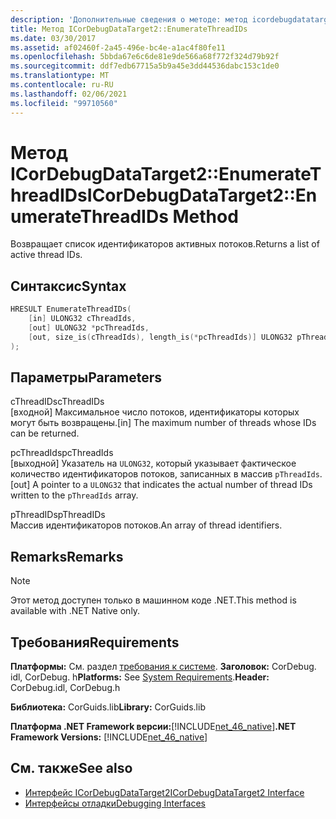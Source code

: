 ```yaml
---
description: 'Дополнительные сведения о методе: метод icordebugdatatarget2:: Енумератесреадидс'
title: Метод ICorDebugDataTarget2::EnumerateThreadIDs
ms.date: 03/30/2017
ms.assetid: af02460f-2a45-496e-bc4e-a1ac4f80fe11
ms.openlocfilehash: 5bbda67e6c6de81e9de566a68f772f324d79b92f
ms.sourcegitcommit: ddf7edb67715a5b9a45e3dd44536dabc153c1de0
ms.translationtype: MT
ms.contentlocale: ru-RU
ms.lasthandoff: 02/06/2021
ms.locfileid: "99710560"
---
```

# <a name="icordebugdatatarget2enumeratethreadids-method"></a><span data-ttu-id="839b7-103">Метод ICorDebugDataTarget2::EnumerateThreadIDs</span><span class="sxs-lookup"><span data-stu-id="839b7-103">ICorDebugDataTarget2::EnumerateThreadIDs Method</span></span>

<span data-ttu-id="839b7-104">Возвращает список идентификаторов активных потоков.</span><span class="sxs-lookup"><span data-stu-id="839b7-104">Returns a list of active thread IDs.</span></span>  
  
## <a name="syntax"></a><span data-ttu-id="839b7-105">Синтаксис</span><span class="sxs-lookup"><span data-stu-id="839b7-105">Syntax</span></span>  
  
```cpp  
HRESULT EnumerateThreadIDs(  
    [in] ULONG32 cThreadIds,
    [out] ULONG32 *pcThreadIds,
    [out, size_is(cThreadIds), length_is(*pcThreadIds)] ULONG32 pThreadIds[]  
);  
```  
  
## <a name="parameters"></a><span data-ttu-id="839b7-106">Параметры</span><span class="sxs-lookup"><span data-stu-id="839b7-106">Parameters</span></span>  

 <span data-ttu-id="839b7-107">cThreadIDs</span><span class="sxs-lookup"><span data-stu-id="839b7-107">cThreadIDs</span></span>  
 <span data-ttu-id="839b7-108">[входной] Максимальное число потоков, идентификаторы которых могут быть возвращены.</span><span class="sxs-lookup"><span data-stu-id="839b7-108">[in] The maximum number of threads whose IDs can be returned.</span></span>  
  
 <span data-ttu-id="839b7-109">pcThreadIds</span><span class="sxs-lookup"><span data-stu-id="839b7-109">pcThreadIds</span></span>  
 <span data-ttu-id="839b7-110">[выходной] Указатель на `ULONG32`, который указывает фактическое количество идентификаторов потоков, записанных в массив `pThreadIds`.</span><span class="sxs-lookup"><span data-stu-id="839b7-110">[out] A pointer to a `ULONG32` that indicates the actual number of thread IDs written to the `pThreadIds` array.</span></span>  
  
 <span data-ttu-id="839b7-111">pThreadIDs</span><span class="sxs-lookup"><span data-stu-id="839b7-111">pThreadIDs</span></span>  
 <span data-ttu-id="839b7-112">Массив идентификаторов потоков.</span><span class="sxs-lookup"><span data-stu-id="839b7-112">An array of thread identifiers.</span></span>  
  
## <a name="remarks"></a><span data-ttu-id="839b7-113">Remarks</span><span class="sxs-lookup"><span data-stu-id="839b7-113">Remarks</span></span>  
  
> [!NOTE]
> <span data-ttu-id="839b7-114">Этот метод доступен только в машинном коде .NET.</span><span class="sxs-lookup"><span data-stu-id="839b7-114">This method is available with .NET Native only.</span></span>  
  
## <a name="requirements"></a><span data-ttu-id="839b7-115">Требования</span><span class="sxs-lookup"><span data-stu-id="839b7-115">Requirements</span></span>  

 <span data-ttu-id="839b7-116">**Платформы:** См. раздел [требования к системе](../../get-started/system-requirements.md). **Заголовок:** CorDebug. idl, CorDebug. h</span><span class="sxs-lookup"><span data-stu-id="839b7-116">**Platforms:** See [System Requirements](../../get-started/system-requirements.md).**Header:** CorDebug.idl, CorDebug.h</span></span>  
  
 <span data-ttu-id="839b7-117">**Библиотека:** CorGuids.lib</span><span class="sxs-lookup"><span data-stu-id="839b7-117">**Library:** CorGuids.lib</span></span>  
  
 <span data-ttu-id="839b7-118">**Платформа .NET Framework версии:**[!INCLUDE[net_46_native](../../../../includes/net-46-native-md.md)]</span><span class="sxs-lookup"><span data-stu-id="839b7-118">**.NET Framework Versions:** [!INCLUDE[net_46_native](../../../../includes/net-46-native-md.md)]</span></span>  
  
## <a name="see-also"></a><span data-ttu-id="839b7-119">См. также</span><span class="sxs-lookup"><span data-stu-id="839b7-119">See also</span></span>

- [<span data-ttu-id="839b7-120">Интерфейс ICorDebugDataTarget2</span><span class="sxs-lookup"><span data-stu-id="839b7-120">ICorDebugDataTarget2 Interface</span></span>](icordebugdatatarget2-interface.md)
- [<span data-ttu-id="839b7-121">Интерфейсы отладки</span><span class="sxs-lookup"><span data-stu-id="839b7-121">Debugging Interfaces</span></span>](debugging-interfaces.md)

